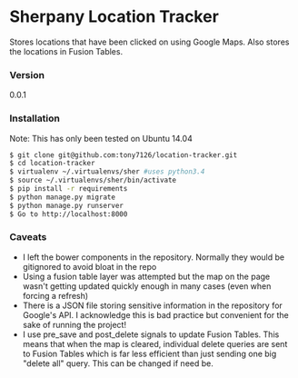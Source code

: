 # Sherpany Location Tracker

Stores locations that have been clicked on using Google Maps.  Also stores the locations in Fusion Tables.

### Version
0.0.1
### Installation

Note: This has only been tested on Ubuntu 14.04

```sh
$ git clone git@github.com:tony7126/location-tracker.git
$ cd location-tracker
$ virtualenv ~/.virtualenvs/sher #uses python3.4
$ source ~/.virtualenvs/sher/bin/activate
$ pip install -r requirements
$ python manage.py migrate
$ python manage.py runserver
$ Go to http://localhost:8000
```

### Caveats

* I left the bower components in the repository.  Normally they would be gitignored to avoid bloat in the repo
* Using a fusion table layer was attempted but the map on the page wasn't getting updated quickly enough in many cases (even when forcing a refresh)
* There is a JSON file storing sensitive information in the repository for Google's API.  I acknowledge this is bad practice but convenient for the sake of running the project! 
* I use pre_save and post_delete signals to update Fusion Tables.  This means that when the map is cleared, individual delete queries are sent to Fusion Tables which is far less efficient than just sending one big "delete all" query.  This can be changed if need be.

